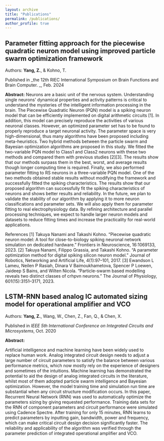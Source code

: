 ```yaml
---
layout: archive
title: "Publications"
permalink: /publications/
author_profile: true
---
```


## Parameter fitting approach for the piecewise quadratic neuron model using improved particle swarm optimization framework ##
Authors: **Yang, Z.**, & Kohno, T.

Published in _the 12th RIEC International Symposium on Brain Functions and Brain Computer.
_, Feb. 2024

**Abstract:**
Neurons are a basic unit of the nervous system. Understanding single neurons' dynamical properties and activity patterns is critical to understand the mysteries of the intelligent information processing in the brain. The Piecewise Quadratic Neuron (PQN) model is a spiking neuron model that can be efficiently implemented on digital arithmetic circuits [1]. In addition, this model can precisely reproduce the activities of various neuronal classes. However,  an optimized parameter set has to be found to properly reproduce a target neuronal activity. The parameter space is very high-dimensional, thus many algorithms have been proposed including meta-heuristics. Two hybrid methods between the particle swarm and Bayesian optimization algorithms are proposed in this study. We fitted the two-variable PQN model to Class1 and Class2 neurons with these two methods and compared them with previous studies [2][3]. The results show that our methods surpass them in the best, worst, and average results though longer computing time is required. Finally, we also performed parameter fitting to RS neurons in a three-variable PQN model. One of the two methods obtained stable results without modifying the framework and successfully fitted the spiking characteristics. The results show that our proposed algorithm can successfully fit the spiking characteristics of neurons and shows better results and reliability. In the future, we plan to validate the stability of our algorithm by applying it to more neuron classifications and parameter sets. We will also apply them for parameter fitting to real electrophysiology data. By refining architecture and parallel processing techniques, we expect to handle larger neuron models and datasets to reduce fitting times and increase the practicality for real-world applications. 

References
[1] Takuya Nanami and Takashi Kohno. “Piecewise quadratic neuron model: A tool for close-to-biology spiking neuronal network simulation on dedicated hardware.” Frontiers in Neuroscience, 16:1069133, 2023.
[2] Takuya Nanami, Filippo Grassia, and Takashi Kohno. “A parameter optimization method for digital spiking silicon neuron model.” Journal of Robotics, Networking and Artificial Life, 4(1):97–101, 2017.
[3] Ewandson L Lameu, Neilen P Rasiah, Dinara V Baimoukhametova, Spencer P Loewen, Jaideep S Bains, and Wilten Nicola. “Particle-swarm based modelling reveals two distinct classes of crhpvn neurons.” The Journal of Physiology, 601(15):3151–3171, 2023.


## LSTM-RNN based analog IC automated sizing model for operational amplifier and VCO ##
Authors: **Yang, Z.**, Wang, W., Chen, Z., Fan, Q., & Chen, X.

Published in _IEEE 5th International Conference on Integrated Circuits and Microsystems_, Oct. 2020

**Abstract:**

Artificial intelligence and machine learning have been widely used to replace human work. Analog integrated circuit design needs to adjust a large number of circuit parameters to satisfy the balance between various performance metrics, which now mostly rely on the experience of designers and sometimes of the intuitions. Machine learning has demonstrated the potential to aid the design of analog integrated circuits in the literature, whilst most of them adopted particle swarm intelligence and Bayesian optimization. However, the model training time and simulation run time are substantial when any circuit structure modification occurs. In this paper, Recurrent Neural Network (RNN) was used to automatically optimize the parameters sizing by giving requested performance. Training data sets for the RNN of component parameters and circuit performance were simulated using Cadence Spectre. After training for only 15 minutes, RNN learns to predict parameters by inputting gain, bandwidth, power and frequency, which can make critical circuit design decision significantly faster. The reliability and applicability of the algorithm was verified through the parameter prediction of integrated operational amplifier and VCO.

